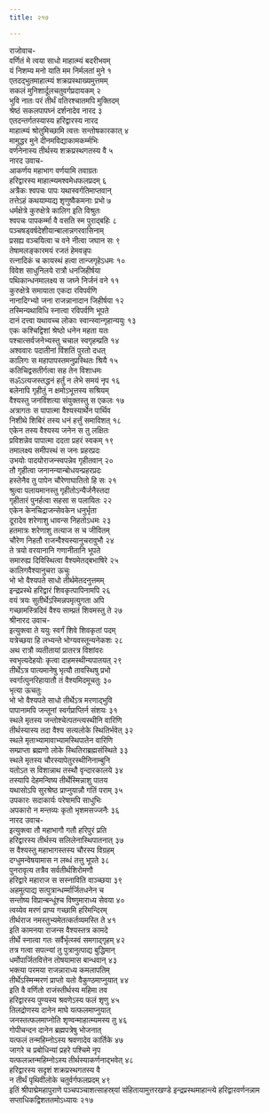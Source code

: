 ```yaml
---
title: २१७

---
```

राजोवाच-  
वर्णितं मे त्वया साधो माहात्म्यं बदरीभवम्  
यं निशम्य मनो याति मम निर्मलतां मुने १  
एतदद्भुतमाहात्म्यं शक्रप्रस्थाख्यमुत्तमम्  
सकलं मुनिशार्दूलचतुवर्गप्रदायकम् २  
भुवि नातः परं तीर्थं वतिरश्चातमपि मुक्तिदम्  
श्रेष्ठं सकलपापघ्नं दर्शनादेव नारद ३  
एतदन्तर्गतस्यास्य हरिद्वारस्य नारद  
माहात्म्यं श्रोतुमिच्छामि त्वत्तः सन्तोषकारकात् ४  
मामुद्धर मुने दीनमविद्याकामकर्म्मभिः  
वर्णनेनास्य तीर्थस्य शक्रप्रस्थगतस्य वै ५  
नारद उवाच-  
आकर्णय महाभाग वर्णयामि तवाग्रतः  
हरिद्वारस्य माहात्म्यमश्वमेधफलप्रदम् ६  
अत्रैकः श्वपचः पापः यथास्वर्गतिमाप्तवान्  
तत्तेऽहं कथयाम्यद्य शृणुष्वैकमनाः प्रभो ७  
धर्मक्षेत्रे कुरुक्षेत्रे कालिग इति विश्रुतः  
श्वपचः पापकर्म्मा वै वसति स्म पुराद्बहिः ८  
पञ्चषड्वर्षदेशीयान्बालान्नगरवासिनाम्  
प्रसह्य वञ्चयित्वा च वने नीत्वा जघान सः ९  
तेषामलङ्कारमयं रजतं हेमवन्नृपः  
रत्नादिकं च कायस्थं हत्वा तान्जगृहेऽधमः १०  
विवेश साधुनिलये रात्रौ धनजिहीर्षया  
पथिकान्धनमालक्ष्य स जघ्ने निर्जनं वने ११  
कुरुक्षेत्रे समायाता एकदा रविपर्वणि  
नानादिग्भ्यो जना राजन्नानादान जिहीर्षया १२  
तस्मिन्यथाविधि स्नात्वा रविपर्वणि भूपते  
दानं दत्त्वा यथावच्च लोकाः स्वान्स्वान्गृहान्ययुः १३  
एकः कश्चिद्विशां श्रेष्ठो धनेन महता यतः  
पश्चात्सर्वजनेभ्यस्तु चचाल स्वगृहम्प्रति १४  
अश्ववारः पदातीनां विंशतिं पुरतो दधत्  
कालिगः स महापापस्तमनुप्रस्थितः श्रियै १५  
कतिचिद्वसतीर्गत्वा सह तेन विशाधमः  
सॐऽत्यजस्तद्धनं हर्तुं न लेभे समयं नृप १६  
बलेनापि गृहीतुं न क्षमोऽभूत्तस्य सश्रियम्  
वैश्यस्तु जनविंशत्या संयुक्तस्तु स एकलः १७  
अत्रागतः स पापात्मा वैश्यस्यार्थेन पार्थिव  
निशीथे शिबिरं तस्य धनं हर्त्तुं समाविशत् १८  
एकेन तस्य वैश्यस्य जनेन स तु लक्षितः  
प्रविशन्नेव पापात्मा ददता प्रहरं स्वकम् १९  
तमालक्ष्य समीपस्थं स जनः प्रहरप्रदः  
उभयोः पादयोराजन्स्वपन्नेव गृहीतवान् २०  
तौ गृहीत्वा जनानन्यान्बोधयन्प्रहरप्रदः  
हस्तेनैव तु पापेन चौरेणाघातितो हि सः २१  
श्रुत्वा पलायमानस्तु गृहीतोऽन्यैर्जनैस्तदा  
गृहीतारं पुनर्हत्वा सहसा स पलायितः २२  
एकेन केनचिद्राजन्सेवकेन धनुर्भृता  
दूरादेव शरेणाशु धावन्स निहतोऽधमः २३  
हतमात्रः शरेणाशु तत्याज स च जीवितम्  
चौरेण निहतौ राजन्वैश्यस्यानुचरावुभौ २४  
ते त्रयो वरयानानि गणानीतानि भूपते  
समारुह्य दिविस्थित्वा वैश्यमेतद्बभाषिरे २५  
कालिगवैश्यानुचरा ऊचुः  
भो भो वैश्यपते साधो तीर्थमेतदनुत्तमम्  
इन्द्रप्रस्थे हरिद्वारं शिवकृत्पापिनामपि २६  
वयं त्रयः सुतीर्थेऽस्मिन्नपमृत्युगता अपि  
गच्छामस्त्रिदिवं वैश्य साम्प्रतं शिवमस्तु ते २७  
श्रीनारद उवाच-  
इत्युक्त्वा ते ययुः स्वर्गं शिवे शिवकृतां पदम्  
यत्रेच्छया हि लभ्यन्ते भोग्यवस्तून्यनेकशः २८  
अथ रात्रौ व्यतीतायां प्रातरत्र विशांवरः  
स्वभृत्यदेहयोः कृत्वा दाहमस्थीन्यपातयत् २९  
तीर्थेऽत्र पात्यमानेषु भृत्यौ तावस्थिषु प्रभो  
स्वर्गात्पुनरिहायातौ तं वैश्यमिदमूचतुः ३०  
भृत्या ऊचतुः  
भो भो वैश्यपते साधो तीर्थेऽत्र मरणाद्भुवि  
पापानामपि जन्तूनां स्वर्गप्राप्तिर्न संशयः ३१  
स्थले मृतस्य जन्तोश्चेत्पतन्त्यस्थीनि वारिणि  
तीर्थस्यास्य तदा वैश्य सत्यलोके स्थितिर्भवेत् ३२  
स्थले मृताभ्यामावाभ्यामस्थिपातेन वारिणि  
सम्प्राप्ता ब्रह्मणो लोके स्थितिराब्रह्मसंस्थिते ३३  
स्थले मृतस्य चौरस्यापेतुरस्थीनिनाम्बुनि  
यतोऽत स विशान्नाथ तस्थौ वृन्दारकालये ३४  
तस्यापि देहमन्विष्य तीर्थेस्मिन्नाशु पातय  
यथासोऽपि सुरश्रेष्ठ प्राप्नुयान्नौ गतिं पराम् ३५  
उपकारः सदाकार्यः परेषामपि साधुभिः  
अपकारो न मन्तव्यः कृतो भृशमसज्जनैः ३६  
नारद उवाच-  
इत्युक्त्वा तौ महाभागौ गतौ हरिपुरं प्रति  
हरिद्वारस्य तीर्थस्य सलिलेनास्थिपातनात् ३७  
स वैश्यस्तु महाभागस्तस्य चौरस्य विग्रहम्  
दग्धुमन्वेषयामास न लब्धं तत्तु भूपते ३८  
पुनरावृत्य तत्रैव सर्वतीर्थशिरोमणौ  
हरिद्वारे महाराज स सस्नाविति वाञ्च्छया ३९  
अहमुत्पाद्य सत्पुत्रान्धर्म्मार्जितधनेन च  
सन्तोष्य विप्रान्बन्धूंश्च विष्णुमाराध्य सेवया ४०  
त्वय्येव मरणं प्राप्य गच्छामि हरिमन्दिरम्  
तीर्थराज नमस्तुभ्यमेतत्कर्तव्यमस्ति ते ४१  
इति कामनया राजन्स वैश्यस्तत्र कामदे  
तीर्थे स्नात्वा गतः सर्वैर्भृत्य्स्वं समगाद्गृहम् ४२  
तत्र गत्वा सपत्न्यां तु पुत्रानुत्पाद्य बुद्धिमान्  
धर्मोपार्जितवित्तेन तोषयामास बान्धवान् ४३  
भक्त्या परमया राजन्नाराध्य कमलापतिम्  
तीर्थेऽस्मिन्मरणं प्राप्तो यतो वैकुण्ठमाप्नुयात् ४४  
इति वै वर्णितो राजंस्तीर्थस्य महिमा तव  
हरिद्वारस्य पुण्यस्य श्रवणेऽस्य फलं शृणु ४५  
तिलद्रोणस्य दानेन माघे यत्फलमाप्नुयात्  
जनस्तत्फलमाप्नोति शृण्वन्माहात्म्यमस्य तु ४६  
गोपीचन्दन दानेन ब्रह्मपत्रेषु भोजनात्  
यत्फलं तन्महिम्नोऽस्य श्रवणादेव कार्तिके ४७  
जागरे च प्रबोधिन्यां प्रहरे पश्चिमे नृप  
यत्फलन्न्तन्महिम्नोऽस्य तीर्थस्याकर्णनाद्भवेत् ४८  
हरिद्वारस्य सदृशं शक्रप्रस्थगतस्य वै  
न तीर्थं पृथिवीलोके चतुर्वर्गफलप्रदम् ४९  
इतिं श्रीपाद्मेमहापुराणे पञ्चपञ्चाशत्साहस्र्यां संहितायामुत्तरखण्डे इन्द्रप्रस्थमाहान्त्ये हरिद्वारवर्णनन्नाम सप्ताधिकद्विशततमोऽध्यायः २१७